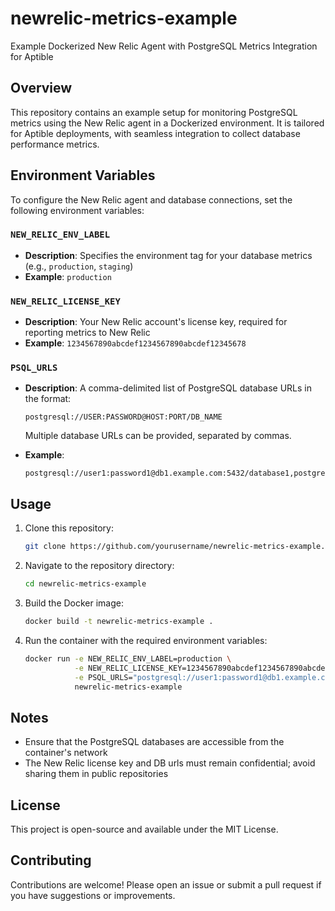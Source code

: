 # newrelic-metrics-example

Example Dockerized New Relic Agent with PostgreSQL Metrics Integration for Aptible

## Overview

This repository contains an example setup for monitoring PostgreSQL metrics using the New Relic agent in a Dockerized environment. It is tailored for Aptible deployments, with seamless integration to collect database performance metrics.

## Environment Variables

To configure the New Relic agent and database connections, set the following environment variables:

### `NEW_RELIC_ENV_LABEL`

* **Description**: Specifies the environment tag for your database metrics (e.g., `production`, `staging`)
* **Example**: `production`

### `NEW_RELIC_LICENSE_KEY`

* **Description**: Your New Relic account's license key, required for reporting metrics to New Relic
* **Example**: `1234567890abcdef1234567890abcdef12345678`

### `PSQL_URLS`

* **Description**: A comma-delimited list of PostgreSQL database URLs in the format:
  ```
  postgresql://USER:PASSWORD@HOST:PORT/DB_NAME
  ```
  Multiple database URLs can be provided, separated by commas.

* **Example**:
  ```
  postgresql://user1:password1@db1.example.com:5432/database1,postgresql://user2:password2@db2.example.com:5432/database2
  ```

## Usage

1. Clone this repository:
   ```bash
   git clone https://github.com/yourusername/newrelic-metrics-example.git
   ```

2. Navigate to the repository directory:
   ```bash
   cd newrelic-metrics-example
   ```

3. Build the Docker image:
   ```bash
   docker build -t newrelic-metrics-example .
   ```

4. Run the container with the required environment variables:
   ```bash
   docker run -e NEW_RELIC_ENV_LABEL=production \
              -e NEW_RELIC_LICENSE_KEY=1234567890abcdef1234567890abcdef12345678 \
              -e PSQL_URLS="postgresql://user1:password1@db1.example.com:5432/database1,postgresql://user2:password2@db2.example.com:5432/database2" \
              newrelic-metrics-example
   ```

## Notes

* Ensure that the PostgreSQL databases are accessible from the container's network
* The New Relic license key and DB urls must remain confidential; avoid sharing them in public repositories

## License

This project is open-source and available under the MIT License.

## Contributing

Contributions are welcome! Please open an issue or submit a pull request if you have suggestions or improvements.
